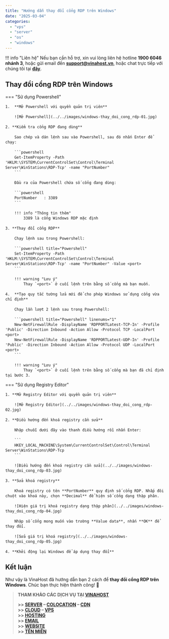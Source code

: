 ```yaml
---
title: "Hướng dẫn thay đổi cổng RDP trên Windows"
date: "2025-03-04"
categories:
  - "vps"
  - "server"
  - "os"
  - "windows"
---
```


!!! info "Liên hệ"
    Nếu bạn cần hỗ trợ, xin vui lòng liên hệ hotline **1900 6046 nhánh 3**, hoặc gửi email đến [**support@vinahost.vn**](mailto:support@vinahost.vn), hoặc chat trực tiếp với chúng tôi tại [**đây**](https://livechat.vinahost.vn/chat.php).


## Thay đổi cổng RDP trên Windows

=== "Sử dụng Powershell"

    1.  **Mở Powershell với quyền quản trị viên**

        ![Mở Powershell](../../images/windows-thay_doi_cong_rdp-01.jpg)

    2. **Kiểm tra cổng RDP đang dùng**

        Sao chép và dán lệnh sau vào Powershell, sau đó nhấn Enter để chạy:

        ```powershell
        Get-ItemProperty -Path 'HKLM:\SYSTEM\CurrentControlSet\Control\Terminal Server\WinStations\RDP-Tcp' -name "PortNumber"
        ```

        Đầu ra của Powershell chứa số cổng đang dùng:

        ```powershell
        PortNumber   : 3389
        ```

        !!! info "Thông tin thêm"
            3389 là cổng Windows RDP mặc định

    3. **Thay đổi cổng RDP**

        Chạy lệnh sau trong Powershell:

        ```powershell title="Powershell"
        Set-ItemProperty -Path 'HKLM:\SYSTEM\CurrentControlSet\Control\Terminal Server\WinStations\RDP-Tcp' -name "PortNumber" -Value <port>
        ```

        !!! warning "Lưu ý"
            Thay `<port>` ở cuối lệnh trên bằng số cổng mà bạn muốn.

    4.  **Tạo quy tắc tường lửa mới để cho phép Windows sử dụng cổng vừa chỉ định**

        Chạy lần lượt 2 lệnh sau trong Powershell:

        ```powershell title="Powershell" linenums="1"
        New-NetFirewallRule -DisplayName 'RDPPORTLatest-TCP-In' -Profile 'Public' -Direction Inbound -Action Allow -Protocol TCP -LocalPort <port>
        New-NetFirewallRule -DisplayName 'RDPPORTLatest-UDP-In' -Profile 'Public' -Direction Inbound -Action Allow -Protocol UDP -LocalPort <port>
        ```

        !!! warning "Lưu ý"
            Thay `<port>` ở cuối lệnh trên bằng số cổng mà bạn đã chỉ định tại bước 3.

=== "Sử dụng Registry Editor"

    1. **Mở Registry Editor với quyền quản trị viên**

        ![Mở Registry Editor](../../images/windows-thay_doi_cong_rdp-02.jpg)

    2. **Điều hướng đến khoá registry cần sửa**

        Nhập chuỗi dưới đây vào thanh điều hướng rồi nhấn Enter:

        ```
        HKEY_LOCAL_MACHINE\System\CurrentControlSet\Control\Terminal Server\WinStations\RDP-Tcp
        ```

        ![Điều hướng đến khoá registry cần sửa](../../images/windows-thay_doi_cong_rdp-03.jpg)
        
    3. **Sửa khoá registry**

        Khoá registry có tên **PortNumber** quy định số cổng RDP. Nhấp đôi chuột vào khoá này, chọn **Decimal** để hiện số cổng dạng thập phân.

        ![Hiện giá trị khoá registry dạng thập phân](../../images/windows-thay_doi_cong_rdp-04.jpg)

        Nhập số cổng mong muốn vào trường **Value data**, nhấn **OK** để thay đổi.

        ![Sửa giá trị khoá registry](../../images/windows-thay_doi_cong_rdp-05.jpg)

    4. **Khởi động lại Windows để áp dụng thay đổi**

## Kết luận

Như vậy là VinaHost đã hướng dẫn bạn 2 cách để **thay đổi cổng RDP trên Windows**. Chúc bạn thực hiện thành công! 🍻


> **THAM KHẢO CÁC DỊCH VỤ TẠI [VINAHOST](https://vinahost.vn/)**
>
> **\>> [SERVER](https://vinahost.vn/thue-may-chu-rieng/) – [COLOCATION](https://vinahost.vn/colocation.html) – [CDN](https://vinahost.vn/dich-vu-cdn-chuyen-nghiep)**<br>
> **\>> [CLOUD](https://vinahost.vn/cloud-server-gia-re/) – [VPS](https://vinahost.vn/vps-ssd-chuyen-nghiep/)**<br>
> **\>> [HOSTING](https://vinahost.vn/wordpress-hosting)**<br>
> **\>> [EMAIL](https://vinahost.vn/email-hosting)**<br>
> **\>> [WEBSITE](http://vinawebsite.vn/)**<br>
> **\>> [TÊN MIỀN](https://vinahost.vn/ten-mien-gia-re/)**
